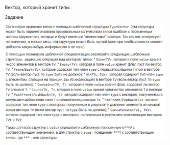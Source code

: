 Вектор, который хранит типы.

Задание

![условие](https://github.com/nastya146/C-/blob/main/Type%20Vector/E.png)
